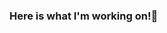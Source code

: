 ### Here is what I'm working on!👋

<!--
**samuelrowan/samuelrowan** is a ✨ _special_ ✨ repository because its `README.md` (this file) appears on your GitHub profile.

Here are some ideas to get you started:

- 🔭 I’m currently working on ... A online store for my side hustle (crafting cult)
- 🌱 I’m currently learning ... Fusion 360
- 📫 How to reach me: ... samuel@samuelrowan.com
- 😄 Pronouns: ... he/they
- ⚡ Fun fact: ... I have too many interests and not enough time
-->
